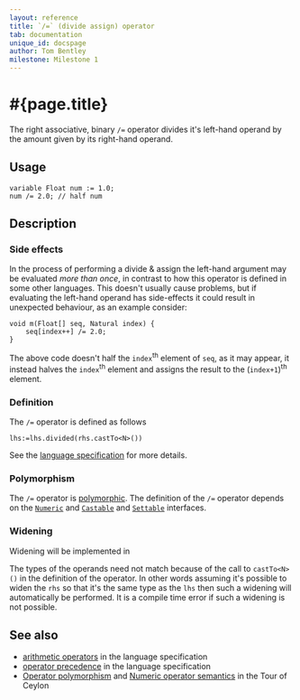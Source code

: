 ```yaml
---
layout: reference
title: `/=` (divide assign) operator
tab: documentation
unique_id: docspage
author: Tom Bentley
milestone: Milestone 1
---
```


# #{page.title}

The right associative, binary `/=` operator divides it's left-hand operand by 
the amount given by its right-hand operand. 

## Usage 

    variable Float num := 1.0;
    num /= 2.0; // half num 

## Description

### Side effects

In the process of performing a divide & assign the left-hand argument 
may be evaluated *more than once*, in contrast to how this operator is defined
in some other languages. This doesn't usually cause problems, but if evaluating
the left-hand operand has side-effects it could result in unexpected behaviour,
as an example consider:

    void m(Float[] seq, Natural index) {
        seq[index++] /= 2.0;
    }

The above code doesn't half the `index`<sup>th</sup> element of `seq`, as it 
may appear, it instead halves the `index`<sup>th</sup> element and 
assigns the result to the (`index+1`)<sup>th</sup> element.

### Definition

The `/=` operator is defined as follows

    lhs:=lhs.divided(rhs.castTo<N>())

See the [language specification](#{site.urls.spec}#arithmetic) for more details.

### Polymorphism

The `/=` operator is [polymorphic](/documentation/reference/operator/operator-polymorphism). 
The definition of the `/=` operator depends 
on the [`Numeric`](../../ceylon.language/Numeric) and 
[`Castable`](../../ceylon.language/Castable) and
[`Settable`](../../ceylon.language/Settable) interfaces.

### Widening

Widening will be implemented in <!-- m2 -->

The types of the operands need not match because of the call to `castTo<N>()` 
in the definition of the operator. In other words assuming it's possible to 
widen the `rhs` so that it's the same type as the `lhs` then 
such a widening will automatically be performed. It is a compile time error if 
such a widening is not possible.

## See also

* [arithmetic operators](#{site.urls.spec}#arithmetic) in the 
  language specification
* [operator precedence](#{site.urls.spec}#operatorprecedence) in the 
  language specification
* [Operator polymorphism](/documentation/tour/language-module/#operator_polymorphism) 
  and 
  [Numeric operator semantics](/documentation/tour/language-module/#numeric_operator_semantics) 
  in the Tour of Ceylon
